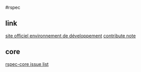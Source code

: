 #rspec 

## link

[site officiel ](http://rspec.info/)
[environnement de développement](https://github.com/rspec/rspec-dev)
[contribute note](https://github.com/rspec/rspec/wiki/Contribute)

## core
[rspec-core issue list ](https://github.com/rspec/rspec-core/issues)



